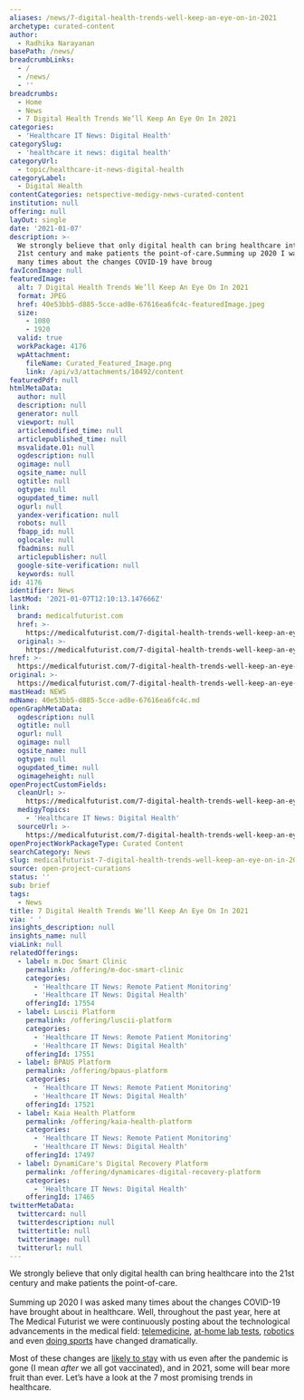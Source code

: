 ```yaml
---
aliases: /news/7-digital-health-trends-well-keep-an-eye-on-in-2021
archetype: curated-content
author:
  - Radhika Narayanan
basePath: /news/
breadcrumbLinks:
  - /
  - /news/
  - ''
breadcrumbs:
  - Home
  - News
  - 7 Digital Health Trends We’ll Keep An Eye On In 2021
categories:
  - 'Healthcare IT News: Digital Health'
categorySlug:
  - 'healthcare it news: digital health'
categoryUrl:
  - topic/healthcare-it-news-digital-health
categoryLabel:
  - Digital Health
contentCategories: netspective-medigy-news-curated-content
institution: null
offering: null
layOut: single
date: '2021-01-07'
description: >-
  We strongly believe that only digital health can bring healthcare into the
  21st century and make patients the point-of-care.Summing up 2020 I was asked
  many times about the changes COVID-19 have broug
favIconImage: null
featuredImage:
  alt: 7 Digital Health Trends We’ll Keep An Eye On In 2021
  format: JPEG
  href: 40e53bb5-d885-5cce-ad8e-67616ea6fc4c-featuredImage.jpeg
  size:
    - 1080
    - 1920
  valid: true
  workPackage: 4176
  wpAttachment:
    fileName: Curated_Featured_Image.png
    link: /api/v3/attachments/10492/content
featuredPdf: null
htmlMetaData:
  author: null
  description: null
  generator: null
  viewport: null
  articlemodified_time: null
  articlepublished_time: null
  msvalidate.01: null
  ogdescription: null
  ogimage: null
  ogsite_name: null
  ogtitle: null
  ogtype: null
  ogupdated_time: null
  ogurl: null
  yandex-verification: null
  robots: null
  fbapp_id: null
  oglocale: null
  fbadmins: null
  articlepublisher: null
  google-site-verification: null
  keywords: null
id: 4176
identifier: News
lastMod: '2021-01-07T12:10:13.147666Z'
link:
  brand: medicalfuturist.com
  href: >-
    https://medicalfuturist.com/7-digital-health-trends-well-keep-an-eye-on-in-2021/
  original: >-
    https://medicalfuturist.com/7-digital-health-trends-well-keep-an-eye-on-in-2021
href: >-
  https://medicalfuturist.com/7-digital-health-trends-well-keep-an-eye-on-in-2021/
original: >-
  https://medicalfuturist.com/7-digital-health-trends-well-keep-an-eye-on-in-2021
mastHead: NEWS
mdName: 40e53bb5-d885-5cce-ad8e-67616ea6fc4c.md
openGraphMetaData:
  ogdescription: null
  ogtitle: null
  ogurl: null
  ogimage: null
  ogsite_name: null
  ogtype: null
  ogupdated_time: null
  ogimageheight: null
openProjectCustomFields:
  cleanUrl: >-
    https://medicalfuturist.com/7-digital-health-trends-well-keep-an-eye-on-in-2021/
  medigyTopics:
    - 'Healthcare IT News: Digital Health'
  sourceUrl: >-
    https://medicalfuturist.com/7-digital-health-trends-well-keep-an-eye-on-in-2021
openProjectWorkPackageType: Curated Content
searchCategory: News
slug: medicalfuturist-7-digital-health-trends-well-keep-an-eye-on-in-2021
source: open-project-curations
status: ''
sub: brief
tags:
  - News
title: 7 Digital Health Trends We’ll Keep An Eye On In 2021
via: ' '
insights_description: null
insights_name: null
viaLink: null
relatedOfferings:
  - label: m.Doc Smart Clinic
    permalink: /offering/m-doc-smart-clinic
    categories:
      - 'Healthcare IT News: Remote Patient Monitoring'
      - 'Healthcare IT News: Digital Health'
    offeringId: 17554
  - label: Luscii Platform
    permalink: /offering/luscii-platform
    categories:
      - 'Healthcare IT News: Remote Patient Monitoring'
      - 'Healthcare IT News: Digital Health'
    offeringId: 17551
  - label: BPAUS Platform
    permalink: /offering/bpaus-platform
    categories:
      - 'Healthcare IT News: Remote Patient Monitoring'
      - 'Healthcare IT News: Digital Health'
    offeringId: 17521
  - label: Kaia Health Platform
    permalink: /offering/kaia-health-platform
    categories:
      - 'Healthcare IT News: Remote Patient Monitoring'
      - 'Healthcare IT News: Digital Health'
    offeringId: 17497
  - label: DynamiCare's Digital Recovery Platform
    permalink: /offering/dynamicares-digital-recovery-platform
    categories:
      - 'Healthcare IT News: Digital Health'
    offeringId: 17465
twitterMetaData:
  twittercard: null
  twitterdescription: null
  twittertitle: null
  twitterimage: null
  twitterurl: null
---
```

<p>We strongly believe that only digital health can bring healthcare into the 21st century and make patients the point-of-care.<br><br>Summing up 2020 I was asked many times about the changes COVID-19 have brought about in healthcare. Well, throughout the past year, here at The Medical Futurist we were continuously posting about the technological advancements in the medical field: <a href="https://medicalfuturist.com/get-used-to-it-remote-care-is-the-new-norm">telemedicine</a>, <a href="https://medicalfuturist.com/the-rise-of-at-home-lab-tests">at-home lab tests</a>, <a href="https://medicalfuturist.com/digital-health-tech-here-to-stay-after-covid-19">robotics</a> and even <a href="https://medicalfuturist.com/the-gym-of-the-future-is-on-your-wrist">doing sports</a> have changed dramatically.&nbsp;</p><p>Most of these changes are <a href="https://medicalfuturist.com/how-covid-19-catalysed-digital-health-trends/">likely to stay</a> with us even after the pandemic is gone (I mean <i>after</i> we all got vaccinated), and in 2021, some will bear more fruit than ever. Let’s have a look at the 7 most promising trends in healthcare.</p>